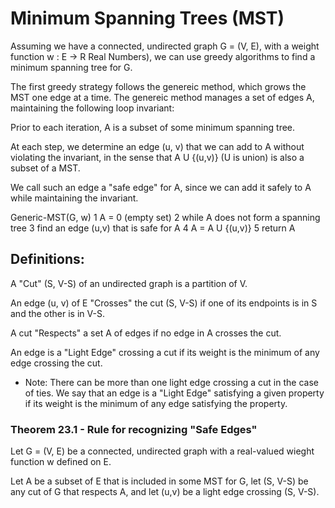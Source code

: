 # Minimum Spanning Trees (MST)

Assuming we have a connected, undirected graph G = (V, E), with a weight 
function w : E -> R Real Numbers), we can use greedy algorithms to find 
a minimum spanning tree for G.

The first greedy strategy follows the genereic method, which grows the MST 
one edge at a time. The genereic method manages a set of edges A, maintaining 
the following loop invariant:

  Prior to each iteration, A is a subset of some minimum spanning tree.

  At each step, we determine an edge (u, v) that we can add to A without 
  violating the invariant, in the sense that A U {(u,v)} (U is union) is 
  also a subset of a MST.

We call such an edge a "safe edge" for A, since we can add it safely to A 
while maintaining the invariant.

Generic-MST(G, w)
 1   A = 0 (empty set)
 2   while A does not form a spanning tree
 3       find an edge (u,v) that is safe for A
 4       A = A U {(u,v)}
 5   return A

## Definitions:
A "Cut" (S, V-S) of an undirected graph is a partition of V.

An edge (u, v) of E "Crosses" the cut (S, V-S) if one of its endpoints is 
in S and the other is in V-S.

A cut "Respects" a set A of edges if no edge in A crosses the cut.

An edge is a "Light Edge" crossing a cut if its weight is the minimum of any 
edge crossing the cut.

- Note: There can be more than one light edge crossing a cut in the case of ties.
         We say that an edge is a "Light Edge" satisfying a given property if its 
         weight is the minimum of any edge satisfying the property.

### Theorem 23.1 - Rule for recognizing "Safe Edges"

Let G = (V, E) be a connected, undirected graph with a real-valued wieght function w 
defined on E.

Let A be a subset of E that is included in some MST for G, let (S, V-S) be any cut of
G that respects A, and let (u,v) be a light edge crossing (S, V-S).
